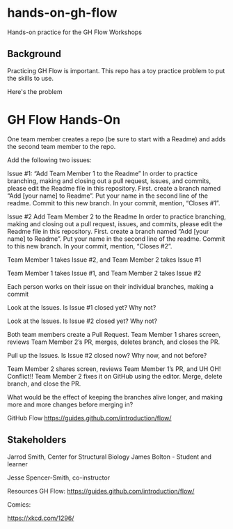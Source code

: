 # hands-on-gh-flow
Hands-on practice for the GH Flow Workshops

## Background

Practicing GH Flow is important. This repo has a toy practice problem to put the skills to use. 

Here's the problem

# GH Flow Hands-On

One team member creates a repo (be sure to start with a Readme) and adds the second team member to the repo. 

Add the following two issues:

Issue #1: “Add Team Member 1 to the Readme”
In order to practice branching, making and closing out a pull request, issues, and commits, please edit the Readme file in this repository. First. create a branch named “Add [your name] to Readme”. Put your name in the second line of the readme. Commit to this new branch. In your commit, mention, “Closes #1”. 

Issue #2 Add Team Member 2 to the Readme
In order to practice branching, making and closing out a pull request, issues, and commits, please edit the Readme file in this repository. First. create a branch named “Add [your name] to Readme”. Put your name in the second line of the readme. Commit to this new branch. In your commit, mention, “Closes #2”. 

Team Member 1 takes Issue #2, and Team Member 2 takes Issue #1

Team Member 1 takes Issue #1, and Team Member 2 takes Issue #2

Each person works on their issue on their individual branches, making a commit

Look at the Issues. Is Issue #1 closed yet? Why not?

Look at the Issues. Is Issue #2 closed yet? Why not?

Both team members create a Pull Request. Team Member 1 shares screen, reviews Team Member 2’s PR, merges, deletes branch, and closes the PR. 

Pull up the Issues. Is Issue #2 closed now? Why now, and not before?

Team Member 2 shares screen, reviews Team Member 1’s PR, and UH OH! Conflict!! Team Member 2 fixes it on GitHub using the editor. Merge, delete branch, and close the PR.

What would be the effect of keeping the branches alive longer, and making more and more changes before merging in?

GitHub Flow
https://guides.github.com/introduction/flow/

## Stakeholders

Jarrod Smith, Center for Structural Biology
James Bolton - Student and learner


Jesse Spencer-Smith, co-instructor


Resources
GH Flow:
https://guides.github.com/introduction/flow/

Comics:

https://xkcd.com/1296/

